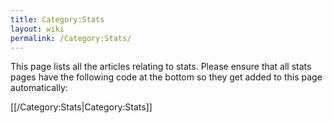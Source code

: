 ```yaml
---
title: Category:Stats
layout: wiki
permalink: /Category:Stats/
---
```


This page lists all the articles relating to stats. Please ensure that
all stats pages have the following code at the bottom so they get added
to this page automatically:

\[\[/Category:Stats\|Category:Stats\]\]
